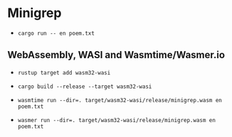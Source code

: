 # Minigrep

- `cargo run -- en poem.txt`

## WebAssembly, WASI and Wasmtime/Wasmer.io

- `rustup target add wasm32-wasi`
- `cargo build --release --target wasm32-wasi`

- `wasmtime run --dir=. target/wasm32-wasi/release/minigrep.wasm en poem.txt`
- `wasmer run --dir=. target/wasm32-wasi/release/minigrep.wasm en poem.txt`
